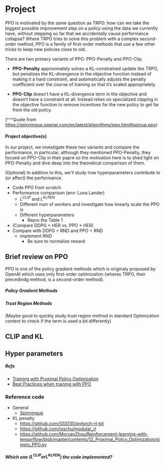 # Project

PPO is motivated by the same question as TRPO: how can we take the biggest possible improvement step on a policy using the data we currently have, without stepping so far that we accidentally cause performance collapse? Where TRPO tries to solve this problem with a complex second-order method, PPO is a family of first-order methods that use a few other tricks to keep new policies close to old.

There are two primary variants of PPO: PPO-Penalty and PPO-Clip.

- **PPO-Penalty** approximately solves a KL-constrained update like TRPO, but penalizes the KL-divergence in the objective function instead of making it a hard constraint, and automatically adjusts the penalty coefficient over the course of training so that it’s scaled appropriately.

- **PPO-Clip** doesn’t have a KL-divergence term in the objective and doesn’t have a constraint at all. Instead relies on specialized clipping in the objective function to remove incentives for the new policy to get far from the old policy.

(^^^Quote from https://spinningup.openai.com/en/latest/algorithms/ppo.html#spinup.ppo)

#### Project objective(s)

In our project, we investigate these two variants and compare the performance, in particular, although they mentioned PPO-Penalty, they focued on PPO-Clip in their papre so the motivation here is to shed light on PPO-Penalty and dive deep into the theoretical comparison of them.

(Optional) In addition to this, we'll study how hyperparameters contribute to (or affect) the performance.

- Code PPO from scratch
- Performance comparison (env: Luna Lander)
    - $L^{CLIP}$ and $L^{KLPEN}$
    - Different num of workers and investigate how linearly scale the PPO is
    - Different hyperparameters
        - Repro the Table 1
- (Compare DDPG + HER vs. PPO + HER)
- Compare with DDPG + RND and PPO + RND
    - implement RND
        - Be sure to normalize reward

## Brief review on PPO

PPO is one of the policy gradient methods which is originaly proposed by OpenAI which uses only first-order optimization (wheres TRPO, their precedindg method, is a second-order method).

##### Policy Gradient Methods


##### Trust Region Methods

(Maybe good to quickly study trust region method in standard Optimization context to check if the term is used a bit differently)





## CLIP and KL



## Hyper parameters


##### Refs

- [Training with Proximal Policy Optimization](https://github.com/Unity-Technologies/ml-agents/blob/master/docs/Training-PPO.md)
- [Best Practices when training with PPO](https://github.com/EmbersArc/PPO/blob/master/best-practices-ppo.md)

#### 

### Reference code

- General
    - [Spinningup](https://spinningup.openai.com/en/latest/index.html)
- KL penalty
    - https://github.com/SSS135/pytorch-rl-kit
    - https://github.com/joschu/modular_rl
    - https://github.com/MorvanZhou/Reinforcement-learning-with-tensorflow/blob/master/contents/12_Proximal_Policy_Optimization/simply_PPO.py


##### Which one ($L^{CLIP} or L^{KLPEN}$) the code implemented?
